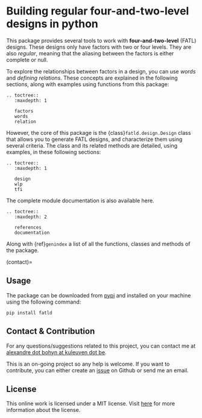 # Building regular four-and-two-level designs in python

This package provides several tools to work with **four-and-two-level** (FATL) designs.
These designs only have factors with two or four levels.
They are also *regular*, meaning that the aliasing between the factors is either complete or null.

To explore the relationships between factors in a design, you can use *words* and *defining relations*.
These concepts are explained in the following sections, along with examples using functions from this package:

```{eval-rst}
.. toctree::
   :maxdepth: 1

   factors
   words
   relation

```

However, the core of this package is the {class}`fatld.design.Design` class that allows you to generate FATL designs, and characterize them using several criteria.
The class and its related methods are detailed, using examples, in these following sections:

```{eval-rst}
.. toctree::
   :maxdepth: 1

   design
   wlp
   tfi

```

The complete module documentation is also available here.

```{eval-rst}
.. toctree::
   :maxdepth: 2

   references
   documentation
```

Along with {ref}`genindex` a list of all the functions, classes and methods of the package.

(contact)=

## Usage

The package can be downloaded from [pypi](https://pypi.org/project/fatld/) and installed on your machine using the following command:

```{code} bash
pip install fatld
```

## Contact & Contribution

For any questions/suggestions related to this project, you can contact me at [alexandre dot bohyn at kuleuven dot be](mailto:alexandre.bohyn@kuleuven.be).

This is an on-going project so any help is welcome.
If you want to contribute, you can either create an [issue](https://github.com/ABohynDOE/fatld/issues/new) on Github or send me an email.

## License

This online work is licensed under a MIT license. Visit [here](https://opensource.org/license/mit/) for more information about the license.
